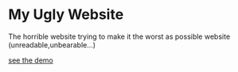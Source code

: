 # My Ugly Website
The horrible website trying to make it the worst as possible website (unreadable,unbearable...)

[see the demo]("https://ugly-website-bc-gp.web.app")